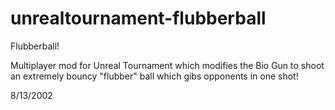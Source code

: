 # unrealtournament-flubberball
Flubberball!

Multiplayer mod for Unreal Tournament which modifies the Bio Gun to shoot an extremely bouncy "flubber" ball which gibs opponents in one shot!

8/13/2002

